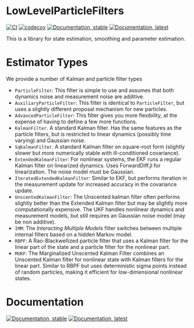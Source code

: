 # LowLevelParticleFilters
[![CI](https://github.com/baggepinnen/LowLevelParticleFilters.jl/workflows/CI/badge.svg)](https://github.com/baggepinnen/LowLevelParticleFilters.jl/actions)
[![codecov](https://codecov.io/gh/baggepinnen/LowLevelParticleFilters.jl/branch/master/graph/badge.svg)](https://codecov.io/gh/baggepinnen/LowLevelParticleFilters.jl)
[![Documentation, stable](https://img.shields.io/badge/docs-stable-blue.svg)](https://baggepinnen.github.io/LowLevelParticleFilters.jl/stable)
[![Documentation, latest](https://img.shields.io/badge/docs-latest-blue.svg)](https://baggepinnen.github.io/LowLevelParticleFilters.jl/dev)

This is a library for state estimation, smoothing and parameter estimation.

# Estimator Types
We provide a number of Kalman and particle filter types
- `ParticleFilter`: This filter is simple to use and assumes that both dynamics noise and measurement noise are additive.
- `AuxiliaryParticleFilter`: This filter is identical to `ParticleFilter`, but uses a slightly different proposal mechanism for new particles.
- `AdvancedParticleFilter`: This filter gives you more flexibility, at the expense of having to define a few more functions.
- `KalmanFilter`. A standard Kalman filter. Has the same features as the particle filters, but is restricted to linear dynamics (possibly time varying) and Gaussian noise.
- `SqKalmanFilter`. A standard Kalman filter on square-root form (slightly slower but more numerically stable with ill-conditioned covariance).
- `ExtendedKalmanFilter`: For nonlinear systems, the EKF runs a regular Kalman filter on linearized dynamics. Uses ForwardDiff.jl for linearization. The noise model must be Gaussian.
- `IteratedExtendedKalmanFilter`: Similar to EKF, but performs iteration in the measurement update for increased accuracy in the covariance update.
- `UnscentedKalmanFilter`: The Unscented kalman filter often performs slightly better than the Extended Kalman filter but may be slightly more computationally expensive. The UKF handles nonlinear dynamics and measurement models, but still requires an Gaussian noise model (may be non additive).
- `IMM`: The _Interacting Multiple Models_ filter switches between multiple internal filters based on a hidden Markov model.
- `RBPF`: A Rao-Blackwellized particle filter that uses a Kalman filter for the linear part of the state and a particle filter for the nonlinear part.
- `MUKF`: The Marginalized Unscented Kalman Filter combines an Unscented Kalman filter for nonlinear state with Kalman filters for the linear part. Similar to RBPF but uses deterministic sigma points instead of random particles, making it efficient for low-dimensional nonlinear states.



# Documentation
[![Documentation, stable](https://img.shields.io/badge/docs-stable-blue.svg)](https://baggepinnen.github.io/LowLevelParticleFilters.jl/stable)
[![Documentation, latest](https://img.shields.io/badge/docs-latest-blue.svg)](https://baggepinnen.github.io/LowLevelParticleFilters.jl/dev)
